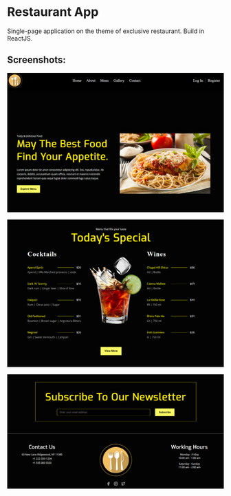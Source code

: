# Restaurant App

Single-page application on the theme of exclusive restaurant. Build in ReactJS.

## Screenshots:

![Restaurant Screenshot 1](./public/readmeScreenshots/restaurant-screenshot-1.png)

![Restaurant Screenshot 2](./public/readmeScreenshots/restaurant-screenshot-2.png)

![Restaurant Screenshot 3](./public/readmeScreenshots/restaurant-screenshot-3.png)
